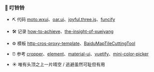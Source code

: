 ### 🔔 叮铃铃

- ⛏️ 代码 [moto.wxui](https://github.com/angxuejian/moto.wxui)、[oar.ui](https://github.com/angxuejian/oar.ui)、[joyful.three.js](https://github.com/angxuejian/joyful.three.js)、[funcify](https://github.com/angxuejian/funcify)

- 🛠️ 记录 [how-to-achieve](https://github.com/angxuejian/how-to-achieve)、[the-insight-of-xuejyang](https://github.com/angxuejian/the-insight-of-xuejyang)

- ⚙️ 模板 [http-cros-proxy-template](https://github.com/angxuejian/http-cros-proxy-template)、[BaiduMapTileCuttingTool](https://github.com/angxuejian/BaiduMapTileCuttingTool)

- ⏰ 参考 [cropper](https://github.com/angxuejian/cropper)、[element](https://github.com/angxuejian/element)、[material-ui](https://github.com/angxuejian/material-ui)、[vuetify](https://github.com/angxuejian/vuetify)、[mini-color-picker](https://github.com/MakerGYT/mini-color-picker)


- ☀️ 唯有头顶之上一片晴空 / 逃避虽然可耻但有用

<!-- 
[moto.js](https://github.com/angxuejian/moto.js)
[front-end.basics](https://github.com/angxuejian/front-end.basics)
[book](https://github.com/angxuejian/book)
 -->
